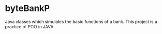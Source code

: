 # byteBankP
Java classes which simulates the basic functions of a bank. This project is a practice of POO in JAVA 
